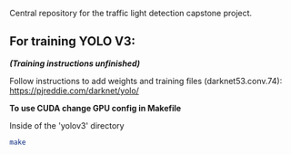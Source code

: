 Central repository for the traffic light detection capstone project.

## For training YOLO V3:
***(Training instructions unfinished)***

Follow instructions to add weights and training files (darknet53.conv.74):
https://pjreddie.com/darknet/yolo/

**To use CUDA change GPU config in Makefile**

Inside of the 'yolov3' directory
```bash
make
```

